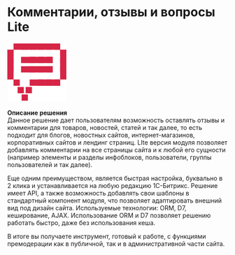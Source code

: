 # Комментарии, отзывы и вопросы Lite
![alt-текст](img_md/soobwa_comments.png "1")

**Описание решения**  
Данное решение дает пользователям возможность оставлять отзывы и комментарии для товаров, новостей, статей и так далее, то есть подходит для блогов, новостных сайтов, интернет-магазинов, корпоративных сайтов и лендинг страниц.
LIte версия модуля позволяет добавлять комментарии на все страницы сайта и к любой его сущности (например элементы и разделы инфоблоков, пользователи, группы пользователей и так далее).

Еще одним преимуществом, является быстрая настройка, буквально в 2 клика и устанавливается на любую редакцию 1С-Битрикс.
Решение имеет API, а также возможность добавлять свои шаблоны в стандартный компонент модуля, что позволяет адаптировать внешний вид под дизайн сайта.
Используемые технологии: ORM, D7, кеширование, AJAX.
Использование ORM и D7 позволяет решению работать быстро, даже без использования кеша.

В итоге вы получаете инструмент, готовый к работе, с функциями премодерации как в публичной, так и в административной части сайта. 

